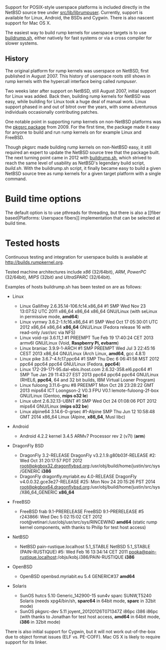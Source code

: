 Support for POSIX-style userspace platforms is included directly
in the NetBSD source tree under
[src/lib/librumpuser](http://nxr.netbsd.org/xref/src/lib/librumpuser/).
Currently, support is available for Linux, Android, the BSDs and Cygwin.
There is also nascent support for Mac OS X.

The easiest way to build rump kernels for userspace targets is to use
[buildrump.sh](http://repo.rumpkernel.org/buildrump.sh), either
natively for fast systems or via a cross compiler for slower systems.

History
-------

The original platform for rump kernels was userspace on NetBSD,
first published in August 2007.  This history of userspace roots
still shows in rump kernels with the hypercall interface being
called _rumpuser_.

Two weeks later after support on NetBSD, still August 2007,
initial support for Linux was added.  Back then, building rump
kernels for NetBSD was easy, while building for Linux took a huge
deal of manual work.  Linux support phased in and out of bitrot over
the years, with some adventurous individuals occasionally contributing
patches.

One notable point in supporting rump kernels on non-NetBSD platforms was
the [pkgsrc package](http://ftp.netbsd.org/pub/pkgsrc/current/pkgsrc/misc/rump/README.html)
from 2009.  For the first time, the package made it easy for anyone to
build and run rump kernels on for example Linux and FreeBSD.

Though pkgsrc made building rump kernels on non-NetBSD easy, it still required
an expert to update the NetBSD source tree that the package built.  The
next turning point came in 2012 with [buildrump.sh](http://repo.rumpkernel.org/buildrump.sh),
which strived to reach the same level of usability as NetBSD's legendary
build script, _build.sh_.  With the buildrump.sh script, it finally became
easy to build a given NetBSD source tree as rump kernels for a given target
platform with a single command.

Build time options
==================

The default option is to use pthreads for threading, but there is also a [[fiber based|Platforms: Userspace fibers]] implementation that can be selected at build time.

Tested hosts
============

Continuous testing and integration for userspace builds is available at http://builds.rumpkernel.org.

Tested machine architectures include _x86_ (32/64bit), _ARM_, _PowerPC_
(32/64bit), _MIPS_ (32bit) and _UltraSPARC_ (32/64bit).

Examples of hosts buildrump.sh has been tested on are as follows:

- Linux
    - Linux Gallifrey 2.6.35.14-106.fc14.x86_64 #1 SMP Wed Nov 23 13:07:52 UTC 2011 x86_64 x86_64 x86_64 GNU/Linux (with seLinux in permissive mode, __amd64__)
    - Linux vyrnwy 3.6.2-1.fc16.x86_64 #1 SMP Wed Oct 17 05:30:01 UTC 2012 x86_64 x86_64 __x86_64__ GNU/Linux (Fedora release 16 with read-only /usr/src via NFS)
    - Linux void-rpi 3.6.11_1 #1 PREEMPT Tue Feb 19 17:40:24 CET 2013 armv6l GNU/Linux (Void, __Raspberry Pi, evbarm__)
    - Linux braniac 3.9.9-1-ARCH #1 SMP PREEMPT Wed Jul 3 22:45:16 CEST 2013 x86_64 GNU/Linux (Arch Linux, __amd64__, gcc 4.8.1)
    - Linux pike 3.6.7-4.fc17.ppc64 #1 SMP Thu Dec 6 06:41:58 MST 2012 ppc64 ppc64 ppc64 GNU/Linux (Fedora, __ppc64__)
    - Linux 172-29-171-95.dal-ebis.ihost.com 2.6.32-358.el6.ppc64 #1 SMP Tue Jan 29 11:43:27 EST 2013 ppc64 ppc64 ppc64 GNU/Linux (RHEL6, __ppc64__, 64 and 32 bit builds, IBM Virtual Loaner Program)
    - Linux fuloong 3.11.6-gnu #8 PREEMPT Mon Oct 28 23:28:22 GMT 2013 mips64 ICT Loongson-2 V0.3 FPU V0.1 lemote-fuloong-2f-box GNU/Linux (Gentoo, __mips o32 le__)
    - Linux ubnt 2.6.32.13-UBNT #1 SMP Wed Oct 24 01:08:06 PDT 2012 mips64 GNU/Linux (__mips o32 be__)
    - Linux alpine64 3.14.6-0-grsec #1-Alpine SMP Thu Jun 12 10:58:48 GMT 2014 x86_64 Linux (Alpine, __x86_64__, Musl libc)
 
- Android
    - Android 4.2.2 kernel 3.4.5 ARMv7 Processor rev 2 (v7l) (__arm__)

- DragonFly BSD
    - DragonFly  3.2-RELEASE DragonFly v3.2.1.9.g80b03f-RELEASE #2: Wed Oct 31 20:17:57 PDT 2012     root@pkgbox32.dragonflybsd.org:/usr/obj/build/home/justin/src/sys/GENERIC  __i386__
    - DragonFly dragonfly.myriabit.eu 4.0-RELEASE DragonFly v4.0.0.32.gce3e27-RELEASE #25: Mon Nov 24 20:15:26 PST 2014     root@pkgbox64.dragonflybsd.org:/usr/obj/build/home/justin/src/sys/X86_64_GENERIC  __x86_64__

- FreeBSD
    - FreeBSD frab 9.1-PRERELEASE FreeBSD 9.1-PRERELEASE #5 r243866: Wed Dec  5 02:15:02 CET 2012     root@vetinari:/usr/obj/usr/src/sys/RINCEWIND  __amd64__ (static rump kernel components, with thanks to Philip for test host access)

- NetBSD
    - NetBSD pain-rustique.localhost 5.1_STABLE NetBSD 5.1_STABLE (PAIN-RUSTIQUE) #5: Wed Feb 16 13:34:14 CET 2011  pooka@pain-rustique.localhost:/objs/kobj.i386/PAIN-RUSTIQUE __i386__

- OpenBSD
    - OpenBSD openbsd.myriabit.eu 5.4 GENERIC#37 __amd64__

- Solaris
    - SunOS hutcs 5.10 Generic_142900-15 sun4v sparc SUNW,T5240 Solaris (needs xpg4/bin/sh, __sparc64__ in 64bit mode, __sparc__ in 32bit mode)
    - SunOS pkgsrc-dev 5.11 joyent_20120126T071347Z i86pc i386 i86pc (with thanks to Jonathan for test host access, __amd64__ in 64bit mode, __i386__ in 32bit mode)

There is also initial support for Cygwin, but it will not work
out-of-the-box due to object format issues (ELF vs. PE-COFF).
Mac OS X is likely to require support for its linker.

